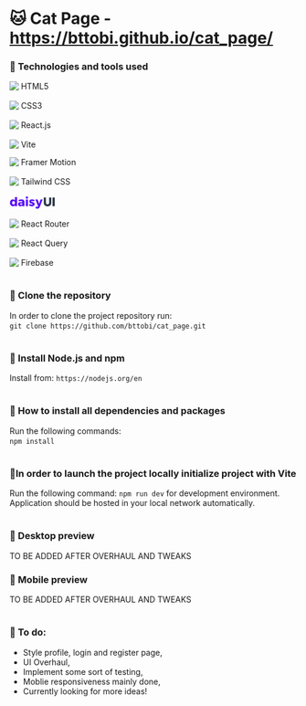 # 🐱 Cat Page - https://bttobi.github.io/cat_page/

### 🧰 Technologies and tools used
<img align="top" padding="5px" width="30px" src="https://cdn.jsdelivr.net/gh/devicons/devicon/icons/html5/html5-original.svg" /> HTML5 <br/>         
<img align="top" padding="5px" width="30px" src="https://cdn.jsdelivr.net/gh/devicons/devicon/icons/css3/css3-original.svg" /> CSS3 <br/>  
<img align="top" padding="5px" width="30px" src="https://cdn.jsdelivr.net/gh/devicons/devicon/icons/react/react-original.svg" /> React.js <br/>  
<img align="top" padding="5px" width="30px" src="https://camo.githubusercontent.com/61e102d7c605ff91efedb9d7e47c1c4a07cef59d3e1da202fd74f4772122ca4e/68747470733a2f2f766974656a732e6465762f6c6f676f2e737667" /> Vite <br/>

<img align="top" padding="5px" width="30px" src="https://pagepro.co/blog/wp-content/uploads/2020/03/framer-motion.png" /> Framer Motion <br/>  
<img align="top" padding="5px" width="30px" src="https://cdn.jsdelivr.net/gh/devicons/devicon/icons/tailwindcss/tailwindcss-plain.svg" /> Tailwind CSS <br/><br/>
<img align="top" padding="5px" width="80px" src="https://raw.githubusercontent.com/saadeghi/files/main/daisyui/logo-4.svg" /> <br/><br/>
<img align="top" padding="5px" width="50px" src="https://reactrouter.com/_brand/react-router-stacked-color-inverted.png" /> React Router <br/><br/>
<img align="top" padding="5px" width="30px" src="https://miro.medium.com/v2/resize:fit:1400/1*elhu-42TzQEdsFjKDbQhhA.png" /> React Query <br/><br/>
<img align="top" padding="5px" width="20px" src="https://cdn.worldvectorlogo.com/logos/firebase-1.svg" /> Firebase <br/>

#

### 🔧 Clone the repository
In order to clone the project repository run: <br/>
`git clone https://github.com/bttobi/cat_page.git`

#

### 🔧 Install Node.js and npm
Install from:
`https://nodejs.org/en`

#

### 🔧 How to install all dependencies and packages
Run the following commands: <br/>
`npm install`

#

### 🔧In order to launch the project locally initialize project with Vite
Run the following command:
`npm run dev` for development environment. <br/>
Application should be hosted in your local network automatically.

#

### 🎨 Desktop preview
TO BE ADDED AFTER OVERHAUL AND TWEAKS

### 🎨 Mobile preview
TO BE ADDED AFTER OVERHAUL AND TWEAKS

#

### 🎯 To do:
- Style profile, login and register page,
- UI Overhaul,
- Implement some sort of testing,
- Moblie responsiveness mainly done,
- Currently looking for more ideas!

